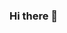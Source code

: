 ### Hi there 👋

<!--
**HARIKANAIDU-1996/HARIKANAIDU-1996** is a ✨ _special_ ✨ repository because its `README.md` (this file) appears on your GitHub profile.

Here are some ideas to get you started:

- 🔭 I’m currently working on Frontend Technology
- 🌱 I’m currently learning Front-end developer
- 👯 I’m looking to collaborate on ...
- 🤔 I’m looking for help with ...
- 💬 Ask me about ...
- 📫 How to reach me: harikahari649
- 😄 Pronouns: 
- ⚡ Fun fact: coffee <3
-->
